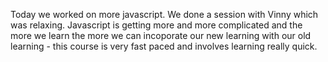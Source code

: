 <p>Today we worked on more javascript. We done a session with Vinny which was relaxing. Javascript is getting more and more complicated and the more we learn the more we can incoporate our new learning with our old learning - this course is very fast paced and involves learning really quick.</p>